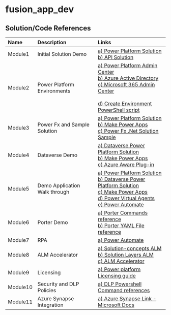 # fusion_app_dev


## Solution/Code References 

|Name|Description| Links|
|:---|:--------------------------------|:---------------------|
|Module1| Initial Solution Demo | <a href="https://github.com/vlele/fusion_app_dev/blob/main/VanArsdelFusionSolution_1_0_0_1_managed.zip" target="_blank"> a) Power Platform Solution</a><br><a href="https://github.com/vlele/fusion_app_dev/blob/main/WebAPI.zip" target="_blank">b) API Solution </a>|
|Module2| Power Platform Environments | <a href="https://admin.powerplatform.microsoft.com/" target="_blank"> a) Power Platform Admin Center</a><br><a href="https://aad.portal.azure.com/" target="_blank">b) Azure Active Directory </a> <br><a href="https://admin.microsoft.com/Adminportal/Home#/homepage" target="_blank">c) Microsoft 365 Admin Center </a> <br><br><a href="https://github.com/vlele/fusion_app_dev/blob/main/Scripts/CreateEnvironment.ps1" target="_blank">d) Create Environment PowerShell script </a>|
|Module3| Power Fx and Sample Solution | <a href="https://github.com/vlele/fusion_app_dev/blob/main/VanArsdelFusionSolution_1_0_0_1_managed.zip" target="_blank"> a) Power Platform Solution</a><br><a href="https://make.powerapps.com/" target="_blank">b) Make Power Apps </a><br><a href="https://github.com/microsoft/power-fx-host-samples/blob/main/Samples/ConsoleREPL/ConsoleREPL.cs" target="_blank">c) Power Fx .Net Solution Sample  </a>|
|Module4| Dataverse Demo | <a href="https://github.com/vlele/fusion_app_dev/blob/main/DataverseConnector_1_0_0_2_managed.zip" target="_blank"> a) Dataverse Power Platform Solution</a><br><a href="https://make.powerapps.com/" target="_blank">b) Make Power Apps </a><br><a href="https://docs.microsoft.com/en-us/power-apps/developer/data-platform/write-custom-azure-aware-plugin" target="_blank">c) Azure Aware Plug-in </a>|
|Module5| Demo Application Walk through | <a href="https://github.com/vlele/fusion_app_dev/blob/main/VanArsdelFusionSolution_1_0_0_1_managed.zip" target="_blank"> a) Power Platform Solution</a><br><a href="https://github.com/vlele/fusion_app_dev/blob/main/DataverseConnector_1_0_0_2_managed.zip" target="_blank"> b) Dataverse Power Platform Solution</a><br><a href="https://make.powerapps.com/" target="_blank">c) Make Power Apps </a><br><a href="https://web.powerva.microsoft.com/" target="_blank">d) Power Virtual Agents </a><br><a href="https://us.flow.microsoft.com/en-us/" target="_blank">e) Power Automate </a>|
|Module6| Porter Demo | <a href="https://github.com/vlele/fusion_app_dev/blob/main/Scripts/PorterCommands.txt" target="_blank"> a) Porter Commands reference</a><br><a href="https://github.com/vlele/fusion_app_dev/blob/main/Scripts/porter.yaml" target="_blank"> b) Porter YAML File reference</a>|
|Module7| RPA | <a href="https://us.flow.microsoft.com/en-us/" target="_blank">a) Power Automate </a>|
|Module8| ALM Accelerator | <a href="https://docs.microsoft.com/en-us/power-platform/alm/solution-concepts-alm" target="_blank">a) Solution-concepts ALM </a><br> <a href="https://docs.microsoft.com/en-us/power-platform/alm/solution-layers-alm" target="_blank">b) Solution Layers ALM </a><br> <a href="https://docs.microsoft.com/en-us/power-platform/guidance/coe/almacceleratorpowerplatform-components" target="_blank">c) ALM Accelerator </a>|
|Module9| Licensing | <a href="https://www.microsoft.com/licensing/docs/grid/Microsoft-Power-Platform" target="_blank">a) Power platform Licensing guide </a>|
|Module10| Security and DLP Policies | <a href="https://github.com/vlele/fusion_app_dev/blob/main/Scripts/DLP.ps1" target="_blank">a) DLP Powershell Command references </a>|
|Module11| Azure Synapse Integration | <a href="https://docs.microsoft.com/en-us/power-apps/maker/data-platform/export-to-data-lake" target="_blank">a) Azure Synapse Link - Microsoft Docs </a>|
